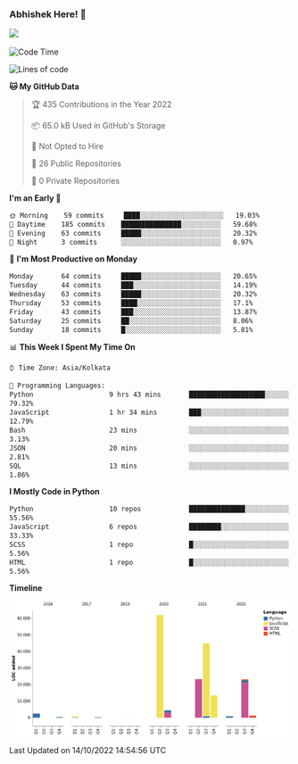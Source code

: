 ### Abhishek Here! 👋
![](https://komarev.com/ghpvc/?username=5parkp1ug&color=green)

<!--
**5parkp1ug/5parkp1ug** is a ✨ _special_ ✨ repository because its `README.md` (this file) appears on your GitHub profile.

Here are some ideas to get you started:

- 🔭 I’m currently working on ...
- 🌱 I’m currently learning ...
- 👯 I’m looking to collaborate on ...
- 🤔 I’m looking for help with ...
- 💬 Ask me about ...
- 📫 How to reach me: ...
- 😄 Pronouns: ...
- ⚡ Fun fact: ...
-->

<!--START_SECTION:waka-->
![Code Time](http://img.shields.io/badge/Code%20Time-496%20hrs%206%20mins-blue)

![Lines of code](https://img.shields.io/badge/From%20Hello%20World%20I%27ve%20Written-177%20Thousand%20lines%20of%20code-blue)

**🐱 My GitHub Data** 

> 🏆 435 Contributions in the Year 2022
 > 
> 📦 65.0 kB Used in GitHub's Storage 
 > 
> 🚫 Not Opted to Hire
 > 
> 📜 26 Public Repositories 
 > 
> 🔑 0 Private Repositories  
 > 
**I'm an Early 🐤** 

```text
🌞 Morning    59 commits     ████░░░░░░░░░░░░░░░░░░░░░   19.03% 
🌆 Daytime    185 commits    ███████████████░░░░░░░░░░   59.68% 
🌃 Evening    63 commits     █████░░░░░░░░░░░░░░░░░░░░   20.32% 
🌙 Night      3 commits      ░░░░░░░░░░░░░░░░░░░░░░░░░   0.97%

```
📅 **I'm Most Productive on Monday** 

```text
Monday       64 commits     █████░░░░░░░░░░░░░░░░░░░░   20.65% 
Tuesday      44 commits     ███░░░░░░░░░░░░░░░░░░░░░░   14.19% 
Wednesday    63 commits     █████░░░░░░░░░░░░░░░░░░░░   20.32% 
Thursday     53 commits     ████░░░░░░░░░░░░░░░░░░░░░   17.1% 
Friday       43 commits     ███░░░░░░░░░░░░░░░░░░░░░░   13.87% 
Saturday     25 commits     ██░░░░░░░░░░░░░░░░░░░░░░░   8.06% 
Sunday       18 commits     █░░░░░░░░░░░░░░░░░░░░░░░░   5.81%

```


📊 **This Week I Spent My Time On** 

```text
⌚︎ Time Zone: Asia/Kolkata

💬 Programming Languages: 
Python                   9 hrs 43 mins       ███████████████████░░░░░░   79.32% 
JavaScript               1 hr 34 mins        ███░░░░░░░░░░░░░░░░░░░░░░   12.79% 
Bash                     23 mins             ░░░░░░░░░░░░░░░░░░░░░░░░░   3.13% 
JSON                     20 mins             ░░░░░░░░░░░░░░░░░░░░░░░░░   2.81% 
SQL                      13 mins             ░░░░░░░░░░░░░░░░░░░░░░░░░   1.86%

```

**I Mostly Code in Python** 

```text
Python                   10 repos            ██████████████░░░░░░░░░░░   55.56% 
JavaScript               6 repos             ████████░░░░░░░░░░░░░░░░░   33.33% 
SCSS                     1 repo              █░░░░░░░░░░░░░░░░░░░░░░░░   5.56% 
HTML                     1 repo              █░░░░░░░░░░░░░░░░░░░░░░░░   5.56%

```


**Timeline**

![Chart not found](https://raw.githubusercontent.com/5parkp1ug/5parkp1ug/master/charts/bar_graph.png) 


 Last Updated on 14/10/2022 14:54:56 UTC
<!--END_SECTION:waka-->
